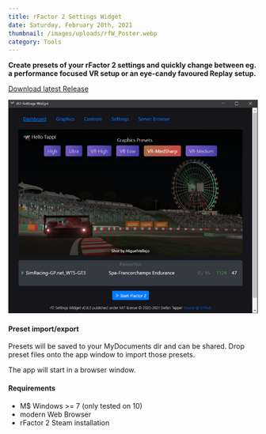 ```yaml
---
title: rFactor 2 Settings Widget
date: Saturday, February 20th, 2021
thumbnail: /images/uploads/rfW_Poster.webp
category: Tools
---
```

**Create presets of your rFactor 2 settings and quickly change between eg. a performance focused VR setup or an eye-candy favoured Replay setup.**

[Download latest Release](https://github.com/tappi287/rf2_video_settings/releases/latest)

<p align="center">
    <img src="https://github.com/tappi287/rf2_video_settings/raw/master/vue/src/assets/ani.webp" alt="Screenshot" width="560">
</p>

#### Preset import/export
Presets will be saved to your MyDocuments dir and can be shared. Drop preset files onto
the app window to import those presets.
    
The app will start in a browser window.

#### Requirements
 - M$ Windows >= 7 (only tested on 10)
 - modern Web Browser
 - rFactor 2 Steam installation
